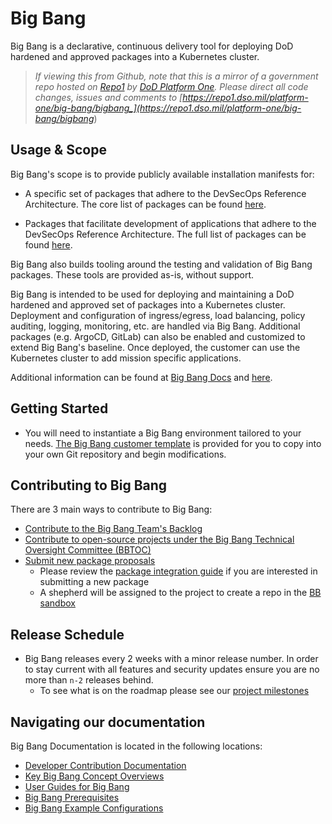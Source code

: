 # Big Bang

Big Bang is a declarative, continuous delivery tool for deploying DoD hardened and approved packages into a Kubernetes cluster.

> _If viewing this from Github, note that this is a mirror of a government repo hosted on [Repo1](https://repo1.dso.mil/) by [DoD Platform One](http://p1.dso.mil/).  Please direct all code changes, issues and comments to [https://repo1.dso.mil/platform-one/big-bang/bigbang_](https://repo1.dso.mil/platform-one/big-bang/bigbang_)

## Usage & Scope

Big Bang's scope is to provide publicly available installation manifests for:

- A specific set of packages that adhere to the DevSecOps Reference Architecture. The core list of packages can be found [here](https://repo1.dso.mil/platform-one/big-bang/apps/core).

- Packages that facilitate development of applications that adhere to the DevSecOps Reference Architecture. The full list of packages can be found [here](https://repo1.dso.mil/platform-one/big-bang/apps).

Big Bang also builds tooling around the testing and validation of Big Bang packages. These tools are provided as-is, without support.

Big Bang is intended to be used for deploying and maintaining a DoD hardened and approved set of packages into a Kubernetes cluster.  Deployment and configuration of ingress/egress, load balancing, policy auditing, logging, monitoring, etc. are handled via Big Bang.  Additional packages (e.g. ArgoCD, GitLab) can also be enabled and customized to extend Big Bang's baseline.  Once deployed, the customer can use the Kubernetes cluster to add mission specific applications.

Additional information can be found at [Big Bang Docs](https://docs-bigbang.dso.mil) and [here](./docs/README.md).

## Getting Started

- You will need to instantiate a Big Bang environment tailored to your needs.  [The Big Bang customer template](https://repo1.dso.mil/platform-one/big-bang/customers/template/) is provided for you to copy into your own Git repository and begin modifications.

## Contributing to Big Bang

There are 3 main ways to contribute to Big Bang:

- [Contribute to the Big Bang Team's Backlog](https://repo1.dso.mil/platform-one/big-bang/bigbang/-/issues)
- [Contribute to open-source projects under the Big Bang Technical Oversight Committee (BBTOC)](https://repo1.dso.mil/platform-one/bbtoc/-/blob/master/CONTRIBUTING.md)
- [Submit new package proposals](https://repo1.dso.mil/platform-one/bbtoc/-/issues/new?issue%5Bmilestone_id%5D=)
  - Please review the [package integration guide](./docs/developer/package-integration/README.md) if you are interested in submitting a new package
  - A shepherd will be assigned to the project to create a repo in the [BB sandbox](https://repo1.dso.mil/platform-one/big-bang/apps/sandbox)

## Release Schedule

- Big Bang releases every 2 weeks with a minor release number. In order to stay current with all features and security updates ensure you are no more than `n-2` releases behind.
  - To see what is on the roadmap please see our [project milestones](https://repo1.dso.mil/groups/platform-one/big-bang/-/milestones)

## Navigating our documentation

Big Bang Documentation is located in the following locations:

- [Developer Contribution Documentation](./docs/developer/README.md)
- [Key Big Bang Concept Overviews](./docs/understanding-bigbang/README.md)
- [User Guides for Big Bang](./docs/guides/README.md)
- [Big Bang Prerequisites](./docs/prerequisites/README.md)
- [Big Bang Example Configurations](./docs/assets/configs/example/)
